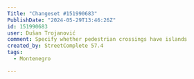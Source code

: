 ```yaml
---
Title: "Changeset #151990683"
PublishDate: "2024-05-29T13:46:26Z"
id: 151990683
user: Dušan Trojanović
comment: Specify whether pedestrian crossings have islands
created_by: StreetComplete 57.4
tags:
  - Montenegro

---
```

